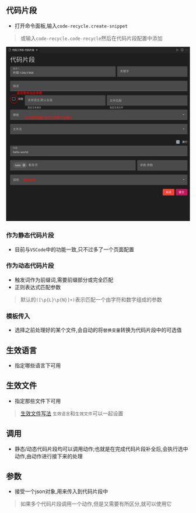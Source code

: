 ## 代码片段

- 打开命令面板,输入`code-recycle.create-snippet`
> 或输入`code-recycle.code-recycle`然后在代码片段配置中添加

![创建代码片段](../image/创建代码片段.png)

### 作为静态代码片段

- 目前与`VSCode`中的功能一致,只不过多了一个页面配置

### 作为动态代码片段

- 触发词作为前缀词,需要前缀部分或完全匹配
- 正则表达式匹配参数
> 默认的`([\p{L}\p{N}]+)`表示匹配一个由字符和数字组成的参数

### 模板传入

- 选择之前处理好的某个文件,会自动的将`替换变量`转换为代码片段中的可选值

## 生效语言

- 指定哪些语言下可用

## 生效文件

- 指定那些文件下可用
> [生效文件写法](https://code.visualstudio.com/docs/editor/glob-patterns)
> `生效语言`和`生效文件`可以一起设置

## 调用

- 静态/动态代码片段均可以调用动作;也就是在完成代码片段补全后,会执行选中动作,由动作进行接下来的处理

## 参数

- 接受一个json对象,用来传入到代码片段中
> 如果多个代码片段调用一个动作,但是又需要有所区分,就可以使用它
